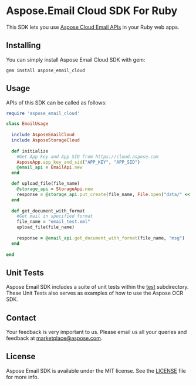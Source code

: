 # Aspose.Email Cloud SDK For Ruby
This SDK lets you use [Aspose Cloud Email APIs](http://www.aspose.com/cloud/email-api.aspx) in your Ruby web apps.

## Installing
You can simply install Aspose Email Cloud SDK with gem:

`gem install aspose_email_cloud`

## Usage
APIs of this SDK can be called as follows:

```ruby
require 'aspose_email_cloud'

class EmailUsage
  
  include AsposeEmailCloud
  include AsposeStorageCloud
	
  def initialize
    #Get App key and App SID from https://cloud.aspose.com
    AsposeApp.app_key_and_sid("APP_KEY", "APP_SID")
    @email_api = EmailApi.new  
  end

  def upload_file(file_name)
    @storage_api = StorageApi.new
    response = @storage_api.put_create(file_name, File.open("data/" << file_name,"r") { |io| io.read } )
  end
  
  def get_document_with_format
    #Get mail in specified format
    file_name = "email_test.eml"
    upload_file(file_name)
    
    response = @email_api.get_document_with_format(file_name, "msg")
  end
  
end
```
## Unit Tests
Aspose Email SDK includes a suite of unit tests within the [test]() subdirectory. These Unit Tests also serves as examples of how to use the Aspose OCR SDK.

## Contact
Your feedback is very important to us. Please email us all your queries and feedback at marketplace@aspose.com.

## License
Aspose Email SDK is available under the MIT license. See the [LICENSE]() file for more info.
